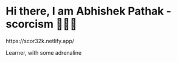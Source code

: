 
<h1>Hi there, I am Abhishek Pathak - scorcism 🙋🏽‍♂️</h1> 
https://scor32k.netlify.app/


Learner, with some adrenaline

 
